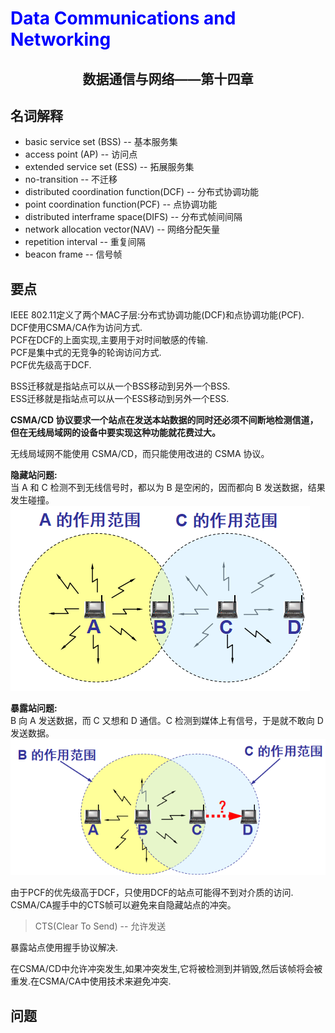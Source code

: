 # <font color= "blue"> Data Communications and Networking </font>

## <center> 数据通信与网络——第十四章</center>

## 名词解释
<ul>
<li>basic service set (BSS) -- 基本服务集</li>
<li>access point (AP) -- 访问点</li>
<li>extended service set (ESS) -- 拓展服务集</li>
<li>no-transition -- 不迁移</li>
<li>distributed coordination function(DCF) -- 分布式协调功能</li>
<li>point coordination function(PCF) -- 点协调功能</li>
<li>distributed interframe space(DIFS) -- 分布式帧间间隔</li>
<li>network allocation vector(NAV) -- 网络分配矢量</li>
<li>repetition interval -- 重复间隔</li>
<li>beacon frame -- 信号帧</li>
</ul>

## 要点
IEEE 802.11定义了两个MAC子层:分布式协调功能(DCF)和点协调功能(PCF).  
DCF使用CSMA/CA作为访问方式.  
PCF在DCF的上面实现,主要用于对时间敏感的传输.  
PCF是集中式的无竞争的轮询访问方式.  
PCF优先级高于DCF.  

BSS迁移就是指站点可以从一个BSS移动到另外一个BSS.  
ESS迁移就是指站点可以从一个ESS移动到另外一个ESS.  

<b>CSMA/CD 协议要求一个站点在发送本站数据的同时还必须不间断地检测信道，但在无线局域网的设备中要实现这种功能就花费过大。</b>  

无线局域网不能使用 CSMA/CD，而只能使用改进的 CSMA 协议。  

<b>隐藏站问题:</b>   
当 A 和 C 检测不到无线信号时，都以为 B 是空闲的，因而都向 B 发送数据，结果发生碰撞。  
<img src = "img/14.1.png"/>  

<b>暴露站问题:</b>  
B 向 A 发送数据，而 C 又想和 D 通信。C 检测到媒体上有信号，于是就不敢向 D 发送数据。  
<img src = "img/14.2.png"/>  

由于PCF的优先级高于DCF，只使用DCF的站点可能得不到对介质的访问.  
CSMA/CA握手中的CTS帧可以避免来自隐藏站点的冲突。  
> CTS(Clear To Send) -- 允许发送

暴露站点使用握手协议解决.  

在CSMA/CD中允许冲突发生,如果冲突发生,它将被检测到并销毁,然后该帧将会被重发.在CSMA/CA中使用技术来避免冲突.  

## 问题